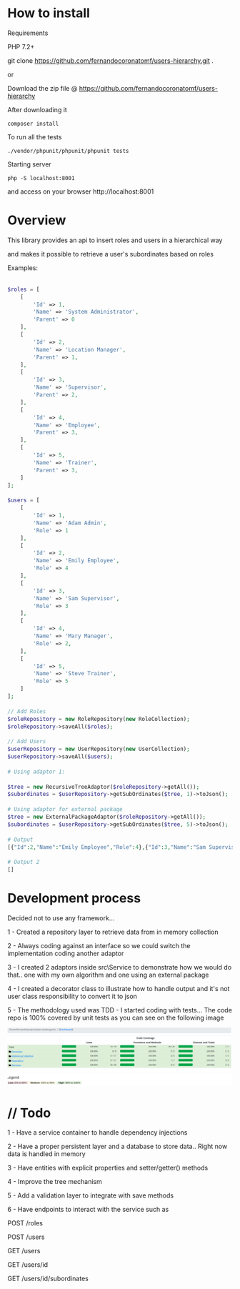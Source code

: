 # How to install

Requirements

PHP 7.2+

git clone https://github.com/fernandocoronatomf/users-hierarchy.git .

or 

Download the zip file @ https://github.com/fernandocoronatomf/users-hierarchy

After downloading it

```
composer install
```

To run all the tests

```
./vendor/phpunit/phpunit/phpunit tests 
```

Starting server

```
php -S localhost:8001
```

and access on your browser
http://localhost:8001


# Overview

This library provides an api to insert roles and users in a hierarchical way

and makes it possible to retrieve a user's subordinates based on roles

Examples:

```php

$roles = [
    [
        'Id' => 1,
        'Name' => 'System Administrator',
        'Parent' => 0
    ],
    [
        'Id' => 2,
        'Name' => 'Location Manager',
        'Parent' => 1,
    ],
    [
        'Id' => 3,
        'Name' => 'Supervisor',
        'Parent' => 2,
    ],
    [
        'Id' => 4,
        'Name' => 'Employee',
        'Parent' => 3,
    ],
    [
        'Id' => 5,
        'Name' => 'Trainer',
        'Parent' => 3,
    ]
];

$users = [
    [
        'Id' => 1,
        'Name' => 'Adam Admin',
        'Role' => 1
    ],
    [
        'Id' => 2,
        'Name' => 'Emily Employee',
        'Role' => 4
    ],
    [
        'Id' => 3,
        'Name' => 'Sam Supervisor',
        'Role' => 3
    ],
    [
        'Id' => 4,
        'Name' => 'Mary Manager',
        'Role' => 2,
    ],
    [
        'Id' => 5,
        'Name' => 'Steve Trainer',
        'Role' => 5
    ]
];

// Add Roles
$roleRepository = new RoleRepository(new RoleCollection);
$roleRepository->saveAll($roles);

// Add Users
$userRepository = new UserRepository(new UserCollection);
$userRepository->saveAll($users);

# Using adaptor 1:

$tree = new RecursiveTreeAdaptor($roleRepository->getAll());
$subordinates = $userRepository->getSubOrdinates($tree, 1)->toJson();

# Using adaptor for external package
$tree = new ExternalPackageAdaptor($roleRepository->getAll());
$subordinates = $userRepository->getSubOrdinates($tree, 5)->toJson();

# Output
[{"Id":2,"Name":"Emily Employee","Role":4},{"Id":3,"Name":"Sam Supervisor","Role":3},{"Id":4,"Name":"Mary Manager","Role":2},{"Id":5,"Name":"Steve Trainer","Role":5}]

# Output 2
[]
```

# Development process

Decided not to use any framework... 

1 - Created a repository layer to retrieve data from in memory collection

2 - Always coding against an interface so we could switch the implementation coding another adaptor

3 - I created 2 adaptors inside src\Service to demonstrate how we would do that.. one with my own algorithm and one using an external package

4 - I created a decorator class to illustrate how to handle output and it's not user class responsibility to convert it to json

5 - The methodology used was TDD - I started coding with tests... The code repo is 100% covered by unit tests as you can see on the following image 

![Alt text](test-coverage.png?raw=true "Title")

# // Todo

1 - Have a service container to handle dependency injections

2 - Have a proper persistent layer and a database to store data.. Right now data is handled in memory

3 - Have entities with explicit properties and setter/getter() methods

4 - Improve the tree mechanism

5 - Add a validation layer to integrate with save methods

6 - Have endpoints to interact with the service such as 

POST /roles

POST /users

GET /users

GET /users/id

GET /users/id/subordinates

